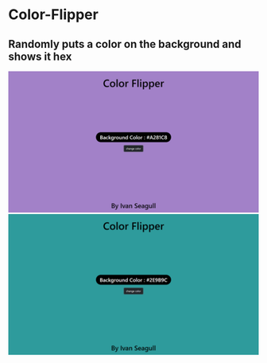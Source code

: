 # Color-Flipper

## Randomly puts a color on the background and shows it hex

![first picture](readmeimg/1.png)
![secon picture](readmeimg/2.png)
